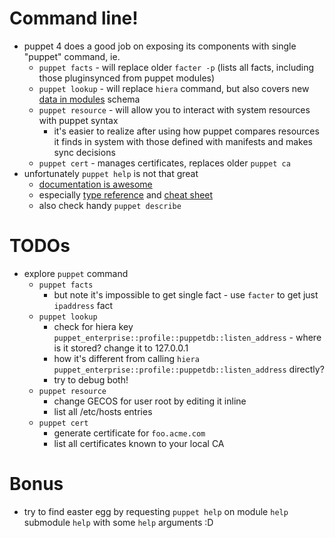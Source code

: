 # Command line!

* puppet 4 does a good job on exposing its components with single "puppet" command, ie.
  * ```puppet facts``` - will replace older ```facter -p``` (lists all facts, including those pluginsynced from puppet modules)
  * ```puppet lookup``` - will replace ```hiera``` command, but also covers new [data in modules](https://docs.puppetlabs.com/puppet/latest/reference/lookup_quick_module.html) schema
  * ```puppet resource``` - will allow you to interact with system resources with puppet syntax
    * it's easier to realize after using how puppet compares resources it finds in system with those defined with manifests and makes sync decisions
  * ```puppet cert``` - manages certificates, replaces older ```puppet ca```
* unfortunately ```puppet help``` is not that great
  * [documentation is awesome](https://docs.puppetlabs.com/puppet/)
  * especially [type reference](https://docs.puppetlabs.com/puppet/latest/reference/type.html) and [cheat sheet](https://docs.puppetlabs.com/puppet_core_types_cheatsheet.pdf)
  * also check handy ```puppet describe```

# TODOs

* explore ```puppet``` command
  * ```puppet facts```
    * but note it's impossible to get single fact - use ```facter``` to get just ```ipaddress``` fact
  * ```puppet lookup```
    * check for hiera key ```puppet_enterprise::profile::puppetdb::listen_address``` - where is it stored? change it to 127.0.0.1
    * how it's different from calling ```hiera puppet_enterprise::profile::puppetdb::listen_address``` directly?
    * try to debug both!
  * ```puppet resource```
    * change GECOS for user root by editing it inline
    * list all /etc/hosts entries
  * ```puppet cert```
    * generate certificate for ```foo.acme.com```
    * list all certificates known to your local CA

# Bonus

* try to find easter egg by requesting ```puppet help``` on module ```help``` submodule ```help``` with some ```help``` arguments :D
